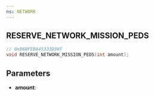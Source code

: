 ```yaml
---
ns: NETWORK
---
```

## RESERVE_NETWORK_MISSION_PEDS

```c
// 0xB60FEBA45333D36F
void RESERVE_NETWORK_MISSION_PEDS(int amount);
```

## Parameters
* **amount**:
